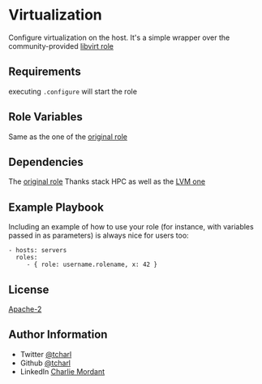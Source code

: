 Virtualization
=========

Configure virtualization on the host.
It's a simple wrapper over the community-provided [libvirt role](https://github.com/stackhpc/ansible-role-libvirt-host)

Requirements
------------

executing `.configure` will start the role

Role Variables
--------------

Same as the one of the [original role](https://github.com/stackhpc/ansible-role-libvirt-host)

Dependencies
------------

The [original role](https://github.com/stackhpc/ansible-role-libvirt-host) Thanks stack HPC as well as the [LVM one](https://github.com/OsgiliathEnterprise/ansible-volumes)  

Example Playbook
----------------

Including an example of how to use your role (for instance, with variables passed in as parameters) is always nice for users too:

    - hosts: servers
      roles:
         - { role: username.rolename, x: 42 }

License
-------

[Apache-2](https://www.apache.org/licenses/LICENSE-2.0)

Author Information
------------------

* Twitter [@tcharl](https://twitter.com/Tcharl)
* Github [@tcharl](https://github.com/Tcharl)
* LinkedIn [Charlie Mordant](https://www.linkedin.com/in/charlie-mordant-51796a97/)
